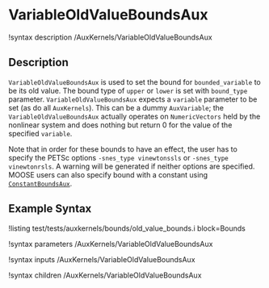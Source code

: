 # VariableOldValueBoundsAux

!syntax description /AuxKernels/VariableOldValueBoundsAux

## Description

`VariableOldValueBoundsAux` is used to set the bound for `bounded_variable` to be its old value. The bound type of `upper` or `lower` is set with `bound_type` parameter. `VariableOldValueBoundsAux` expects a `variable` parameter to be set (as do all `AuxKernels`). This can be a dummy
`AuxVariable`; the `VariableOldValueBoundsAux` actually operates on `NumericVectors` held by the
nonlinear system and does nothing but return 0 for the value of the specified
`variable`.

Note that in order for these bounds to have an effect, the user has to specify the
PETSc options `-snes_type vinewtonssls` or `-snes_type vinewtonrsls`. A warning will be generated if neither options are specified. MOOSE users can also specify bound with a constant using [`ConstantBoundsAux`](/ConstantBoundsAux.md).

## Example Syntax

!listing test/tests/auxkernels/bounds/old_value_bounds.i block=Bounds

!syntax parameters /AuxKernels/VariableOldValueBoundsAux

!syntax inputs /AuxKernels/VariableOldValueBoundsAux

!syntax children /AuxKernels/VariableOldValueBoundsAux
